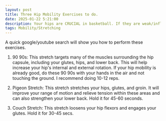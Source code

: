 ```yaml
---
layout: post
title: Three Hip Mobility Exercises to do.
date: 2025-01-22 5:21:00
description: Your hips are CRUCIAL in basketball. If they are weak/inflexible, this will limit your athletic performance.
tags: Mobility/Stretching
---
```

A quick google/youtube search will show you how to perform these exercises.

1. 90 90s: This stretch targets many of the muscles surrounding the hip capsule, including your glutes, hips, and lower back. This will help increase your hip's internal and external rotation. If your hip mobility is already good, do these 90 90s with your hands in the air and not touching the ground. I recommend doing 10-12 reps.
   
2. Pigeon Stretch: This stretch stretches your hips, glutes, and groin. It will improve your range of motion and relieve tension within these areas and can also strengthen your lower back. Hold it for 45-60 seconds.
   
3. Couch Stretch: This stretch loosens your hip flexors and engages your glutes. Hold it for 30-45 secs.
